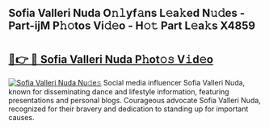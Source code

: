 ## Sofia Valleri Nuda O𝚗𝚕yf𝚊ns L𝚎a𝚔ed N𝚞𝚍es - Part-ijM P𝚑𝚘tos Vi𝚍𝚎o - H𝚘𝚝 Part L𝚎a𝚔s X4859

# <h2><a href="http://kf10jwo.oniu.top/?m=Sofia+Valleri+Nuda">🔗👉 🔴 Sofia Valleri Nuda P𝚑ot𝚘𝚜 V𝚒d𝚎o</a></h2>

[![Sofia Valleri Nuda Nu𝚍e𝚜](https://i.imgur.com/0qMVB7G.gif)](http://kf10jwo.oniu.top/?m=Sofia+Valleri+Nuda)
Social media influencer Sofia Valleri Nuda, known for disseminating dance and lifestyle information, featuring presentations and personal blogs. Courageous advocate Sofia Valleri Nuda, recognized for their bravery and dedication to standing up for important causes.  
